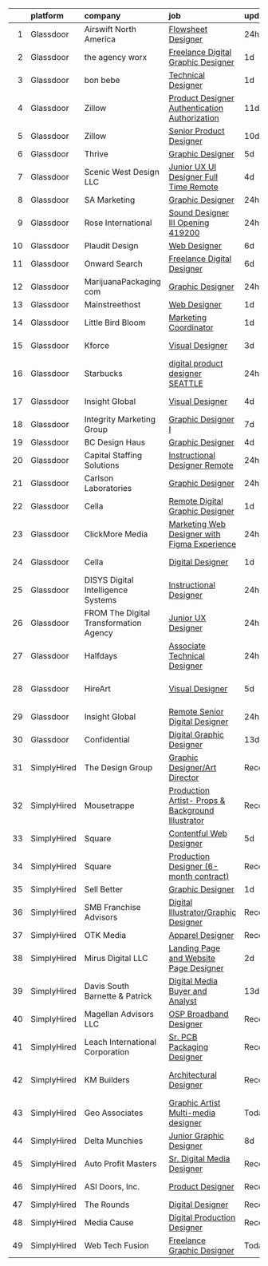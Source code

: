 

|    | platform    | company                                 | job                                                                                                                                                                                                                                                                                                                                                                                                                                                                                                                                                                                                                                                                                                                                                                                                                                                                                                                                                                                                                                                                                                                                                                                                                                                                                                                                                                                            | update_time   | location              |
|---:|:------------|:----------------------------------------|:-----------------------------------------------------------------------------------------------------------------------------------------------------------------------------------------------------------------------------------------------------------------------------------------------------------------------------------------------------------------------------------------------------------------------------------------------------------------------------------------------------------------------------------------------------------------------------------------------------------------------------------------------------------------------------------------------------------------------------------------------------------------------------------------------------------------------------------------------------------------------------------------------------------------------------------------------------------------------------------------------------------------------------------------------------------------------------------------------------------------------------------------------------------------------------------------------------------------------------------------------------------------------------------------------------------------------------------------------------------------------------------------------|:--------------|:----------------------|
|  1 | Glassdoor   | Airswift North America                  | [Flowsheet Designer](https://www.glassdoor.com/partner/jobListing.htm?pos=127&ao=1110586&s=58&guid=0000018262786736b1bbfda008648033&src=GD_JOB_AD&t=SR&vt=w&ea=1&cs=1_0b7ddcf1&cb=1659509434551&jobListingId=1008048109317&cpc=654405A9B1E0A9F5&jrtk=3-0-1g9h7gpqn284t001-1g9h7gpr4h4ej800-7602d429f691b39b--6NYlbfkN0BxeoPP31zYY_GK72otIeOb5Qv0eBBmFOxzKFptG6u8EsVTQXS32Zv-z0ZTP9sOAKfRrc0oSwxF3VBmYwvk41dcW3O9SbfACvdTreZZkU2Wqd30lUkI2E7DEmqSvDI_PhewvDlrH9MEPfvR6Naa_vxFoRSLPvB66GD7TKBVaUhiwjW3YUAX7l4DDOK_Vas49bhh-TPFuDDq38n-wmLFw_NDmSNqubuld07oIq7Ddna19SLrsT5uRa-biTpf5EJWL1ASmkcVGNTUP1f0khJHeJ6lWoFug29cS2jHUlUG3yoPNj9XclJL8ti_e0loqYNumWUmVbUp0RLVTwrLGM3BwGUSP8yZ4pC8ImoU_e9lH5Doybnolsznj-8UolsiEWySYptVrDKOWPUWdfuXfTa25VIBhIrBlDzb4d8M-vxu_VxvY7p2m0HUP-xeZwfofotqTjmGGarn-JUDQUeMDQwkcg3ekVre1fzVLgHZXHJePNdz8kjTrEI3lgC2zYbKD12o-V5eIa4Jlx55WJjbC73Aoddk)                                                                                                                                                                                                                                                                                                                                                                                                                                                                                                                  | 24h           | Claremont, CA         |
|  2 | Glassdoor   | the agency worx                         | [Freelance Digital Graphic Designer](https://www.glassdoor.com/partner/jobListing.htm?pos=125&ao=1110586&s=58&guid=0000018262786736b1bbfda008648033&src=GD_JOB_AD&t=SR&vt=w&ea=1&cs=1_17c4aa33&cb=1659509434551&jobListingId=1008046213113&cpc=B076152010A3B66C&jrtk=3-0-1g9h7gpqn284t001-1g9h7gpr4h4ej800-3c9ab50585fb5dc1--6NYlbfkN0CNOKpjDIEH11s39GTuUki_mvxNbnX5BtDlH5CMrheAnKze_5JrwQ4joDkGUDohP_Q235ft1fXz7m5n8hM8Z88RGFWFZ2bSv5-W-C3PF1itDGa_AJtS6aL8WwB1DvZCP6HQHA3N2L6aZ5NuIG3HZVEokH9WV-E8dOovIar1WFKc5KCXoZAAyCayH3olufHoxpCrJnS8Ke95I3jD7sVyuXsMjd5yg3LqUvzzhWLaWGXV6R386UbWpbe_0FwlSGMoZRNSmyOI15L0jqHlto29PjGbJZiAeQmZ7LgLfTN_2Rpn1DdxZ_43DzYNctvIrRd_OtMpEiqMTpEVXDJHnc-GaVY_n9izHub5AqkWRudBoC_llzm4L66xOZB_c5YBKT5KHlZD6opKW0aDztTrQIUFLWI6BqicpanGrGaDP-m0-F7BZ4QIk1RgQkUCAyBR2ePcEgudIZrl6mdjSESggigRbWrudzO14tf8H0uAqCKh8_AFlLzDjbEJ6ik_hN6mJqBhp5vYyY0su2TyEcudyJxQVpss)                                                                                                                                                                                                                                                                                                                                                                                                                                                                                                  | 1d            | New York, NY          |
|  3 | Glassdoor   | bon bebe                                | [Technical Designer](https://www.glassdoor.com/partner/jobListing.htm?pos=106&ao=1110586&s=58&guid=0000018262786736b1bbfda008648033&src=GD_JOB_AD&t=SR&vt=w&ea=1&cs=1_600cca66&cb=1659509434548&jobListingId=1008044355119&cpc=281FE6ECBEE2538F&jrtk=3-0-1g9h7gpqn284t001-1g9h7gpr4h4ej800-bb8b627c610a5192--6NYlbfkN0CdcVd3SDA1nO7RkKTAACmPV4xEt72Vls8LI2dqcgyOeHqKNWGV1fQwN-kDLF71AJmGSeeb17OikEixtkc2P3McXT4CG8VEzRC0_pamL24SJra3Cg7OeGfzj_H6nVPL8nQZ5iNrPI9OodW8ZHMkrPoKBvMFwyt0Cpxug9_ls2xighjEOusQJODETYMAGgsUhK2VPl2szz3KkHD15KrjI0HpwrOnfrLbXHimVo07PdffHWyDqB7zNSvQFmvptodRDoB6jo23pJDHeT5VGtJpMYztu0mVnD8kUEP1VMNpd1wwVgxpcKVzdmCMeYgB-2Zju_PNXO6i1BVz0WBNXJHs7Zw0cWj22zDBX55eCVpApBSu0jFB59Vmp3EISSJRFF26ZbjLkbVNNDmOq4JXT2lV8_scZJQ9GwsQOpARE8trQSLh673NF4Hr8zS1sxbAK7O50-o-yhPSgGHTMQJLn0YcecqzG7zQ6BBB9FlR6kcG74btr_NZYHZug1Ur08bWRmYEsQhUvF4ZW8BnEA%3D%3D)                                                                                                                                                                                                                                                                                                                                                                                                                                                                                                                      | 1d            | New York, NY          |
|  4 | Glassdoor   | Zillow                                  | [Product Designer  Authentication   Authorization](https://www.glassdoor.com/partner/jobListing.htm?pos=112&ao=1110586&s=58&guid=0000018262786736b1bbfda008648033&src=GD_JOB_AD&t=SR&vt=w&cs=1_421463e1&cb=1659509434549&jobListingId=1008023664624&cpc=8795CF9063CD573D&jrtk=3-0-1g9h7gpqn284t001-1g9h7gpr4h4ej800-33c1d3af201724f3--6NYlbfkN0ANMurRYyPEXg08u6OamUd1Mvhk-zhFSGYIZgoJR86UvYL2v6MoUqae-sD5DnU21vodKaM9KoTV1c8LPLLOSfkmXA25b2gwpB9Bb0DAT1JGVhjGTQhdIkWIgwcDQdSB_w8VdaFvzjUqzuqErSoV0_Es1jqDKvJEbUkHjNwgtPI1Mho2JCWyf5E3hCBB40eFMT6EDhO_2PiVEv9yPNnwuBXcEOHScoysPG_fwCRvCDvjU_JsPQ6JHP--MTQ9d0fbuxD8nkBmZragFFISyJQQqhLXw3odHHCcAmHbM5W7WrgloUQNKznOw-ME4wnBhAULZATbYm_CvNczNH-r3jhq5NT86ov0XRM3BHH4mXysaFp8L__vqir0Rsj6ZnP73u8nrIAXt3zFRF3xUqisw-aNI0xgz3B2vdNUpAIWdY2-pNPWiaLDDW4UZJ1PIsNN5OK_wiSY4e-5xx5WTtD4BshdkhqDgiF4vOUdJZJOdiNlRDYPMWiS8lo_ol9BOSmn_H0STMhMHHTxR-Mr9mWoDfj7qHpFTAlSUXK0AVGBxZU_v_ynEppH7VP4tysNdMdgtFA1Vn3ycZbX3dwy7DcrzX4QY5OuxGOTMYRUGFxcNXhjAPfi-8Hpn5FVuklmrS0ugdaea04HOVSzdPPyCe2_jNm3HIfV8MOZ48OUPuNsisMeS7R1kNjuAAQNTKtx54LP9GYHWjDDXmt1sXTdMZnIa39RTzPRrmLSfTzTjKEWfgSAT_IwzVlEklgAckdnFygMDVXgiqMPLv2YmBEC-DQ67snPlUk9_XsNa0iA4-sNBXp_j2bCQBdW6rM8BXlFKu9flPQW3FrUHGXGHXmwgUmvZB6NMJJx_ec02ZJukrIih_LKj6UQ0J6EXDfU957ap7UkExvWBOw%3D)                                                                                                           | 11d           | Remote                |
|  5 | Glassdoor   | Zillow                                  | [Senior Product Designer](https://www.glassdoor.com/partner/jobListing.htm?pos=120&ao=1110586&s=58&guid=0000018262786736b1bbfda008648033&src=GD_JOB_AD&t=SR&vt=w&cs=1_43b5ab48&cb=1659509434550&jobListingId=1008024796720&cpc=8795CF9063CD573D&jrtk=3-0-1g9h7gpqn284t001-1g9h7gpr4h4ej800-5e6f7dd9937510c6--6NYlbfkN0ANMurRYyPEXg08u6OamUd1Mvhk-zhFSGYIZgoJR86UvYL2v6MoUqae-sD5DnU21vpxJYcR6wc9hbrIIBYAaQ9evH4EppjVYFOP2-_gkqFVxqTvyiElhsPFLwSTDABzQunXxr3e0o9jnw4APyUkYnXPc15tUs56kqpQPe8BIII78fq3iLXx9y2DBdDhwlhAlsLkNHPB8p5TQPRx7v3-1G6N_0hZ4sZFKpni0VzDvm-IbPI8laKQBgexRYR1l0D_3GR4tHzhsSE7qpO27VcWl9X3_FEHfc78dMFSjY3IoIcwZrw41NY6-7fiD34Su9jz8D_w4nn6hK8iltTZS9wE9qg4CBkitPOCxdZDb-K3sG9H4vTPxNeNmXLD4GDKy1vKbYtteePK7UZ2IcFUTeex2MIRhcDj5HzxnanYUBHQGegHlj7U1BmMqlM_EYWGdOENbb35Cz_c5I4Cy_FOdsVqVcBuzx99tx5LS5V_22oX69bii4nnUIWhTON_oB7Y6mqRgZE2U9SMNgCF194n_NTYO9kqaq92VjA1Wh5DAlLhCst2-zwP07mjz1-uO4925oSDrbB7FZ4KdLVmW1DvN9Be8kz_XxJPoeUzb6AnJzZB9xKCMyQqjFIf42JPUbYqNVOujNELcWZePgc-7oRIZwGbnEa8Vb-12jIdfcICemdPXPtt6TWGvErCB6CAaXaN6l_NhDuSiUqw8wAdJtT5IqY1EkmJbmhOeQKZLVgcZ-u0jrMukne561FoyGfrImkS5z_wggOIQlrqdnjRvO0ekEm1GkV2Bf9-DFhnDSmasK0o_uQNCu6zDb3HOD4mieS0iYN5QiVz--DviGipKyUCi28eCVpNEZV89_JxPhrWhD126CJhAiao9iukd6AMEmVk_Wc9OCQ%3D)                                                                                                                                    | 10d           | Remote                |
|  6 | Glassdoor   | Thrive                                  | [Graphic Designer](https://www.glassdoor.com/partner/jobListing.htm?pos=115&ao=1110586&s=58&guid=0000018262786736b1bbfda008648033&src=GD_JOB_AD&t=SR&vt=w&ea=1&cs=1_8c190792&cb=1659509434550&jobListingId=1008035466939&cpc=E773D000C9BC26FA&jrtk=3-0-1g9h7gpqn284t001-1g9h7gpr4h4ej800-9cab29ba34743680--6NYlbfkN0AYRhk3SNz_jDngUjYl3hk3qBCZ5g7cXemH5c8hp1qu5tttFD13BN7fOWiRydCvnVxxfPfuwkarW26YecTj_MRwPausoW-zaCq7XszQxZwF87LzcpW_gR3uj6rPV2otP5zTkZzv01lFfMW2UI1tL9EuaUQY9cogRmMxn1amlI70szzzumxtqaARKVlZO0bm5iOeDcjS9ToOxdfwSpvm4Bp7QQjnqkx4Qnp_iN6JXYYQ3nsjl38dtt9bQNWfXgfi-WwhU_ZAFDIw5tr9scMCz4IJU2ZpUB8ff_RTrNEFwvFVPQaF8NgR69udi54M-FwrgtHmyxpdtkcIX6GHnT1ctRi06-dKmqRu_rhku0rHzH6HsnrdIEKz_GVrssOBxvck2QXkteqibJmHwp3qlW2-wyX1pt_hH_uCr3K3DzzuG5N_GBVUj8PsTRJuUjPjuwvRAQb5wMDN83byAyWGbeBPg4Okzk9gLO8pq4I-A-vnlHXGe6YrKcUyxB_zK4ZLyw0pwCo%3D)                                                                                                                                                                                                                                                                                                                                                                                                                                                                                                                                      | 5d            | Remote                |
|  7 | Glassdoor   | Scenic West Design  LLC                 | [Junior UX UI Designer  Full Time  Remote ](https://www.glassdoor.com/partner/jobListing.htm?pos=105&ao=1110586&s=58&guid=0000018262786736b1bbfda008648033&src=GD_JOB_AD&t=SR&vt=w&ea=1&cs=1_9c8b8b0e&cb=1659509434548&jobListingId=1008038829494&cpc=9908D8D4413DBB8A&jrtk=3-0-1g9h7gpqn284t001-1g9h7gpr4h4ej800-dc813bf411e91ac1--6NYlbfkN0Di20U8kyODQb6-AO2Vji-gz3AZLHnbpBo966FLagvruq3rFILu0QvDCpK9UhdhY_d3JowbU6n4M11Js_LYbmnqLHRnBQlkIY0B_Cmuwl9MtxMY5L1RwWegY5XzXch3d-pZliW03Y6g450BCFkjxvpcFSRt0cU3pNoMNOeHGzZK_laZvnMCqk-rDD-w6puXKxFCrlx64ONHvJ_07tqTo1L0y3KB5CJQSUtoF-cwKLyrLU-VbNxQI2DjrQlLSBwLBz2bqQagmXyyXkPDOtnIKXKmAYohlBAVQ3WDfwol229MzUfWZ75dxxkB0AtMKX9bb5ldD4fESIHU3hJqfJ9L3UZ4QV9uDADBEU9E4DS7J3LAgomYLyQYF-XVZmDunn7x7JlnIvK1Or4fOcRHt7DxT9hLPksFpXdwwZdb2VLKDuNFj3Xmjlv5Epd3Xu6aiRFHvLNVfywKCKAL5fmr6mvpMD75)                                                                                                                                                                                                                                                                                                                                                                                                                                                                                                                                                           | 4d            | Remote                |
|  8 | Glassdoor   | SA Marketing                            | [Graphic Designer](https://www.glassdoor.com/partner/jobListing.htm?pos=108&ao=1110586&s=58&guid=0000018262786736b1bbfda008648033&src=GD_JOB_AD&t=SR&vt=w&ea=1&cs=1_d0a35f87&cb=1659509434548&jobListingId=1008047458655&cpc=C19BE7EA145E205E&jrtk=3-0-1g9h7gpqn284t001-1g9h7gpr4h4ej800-04a9542b6f266bc8--6NYlbfkN0DFByzmFyTtz4fAlZKMxjLpfPjYW2X-DSojcRVcp4QsrK8zreWzT-Bqxaq7x54GXqa1mrWpelqZ_lwHk4wq4UJqbOBRHcYL3okHZndhsY_t_-ef4Kj_J0ssoC25OQYjUo5SwZmcbAmzlNThZynfMcA5s9Mypn4mVYgVNIbzguQ-s6F4sbox0j0ddVOumda5rZML2FNhM3I4vv-ekIC5H_1oOAoBfCqWpC7-uHkAh7xbJek91WrUBli7KAzWgGIRTuDlkfVI3M1qesCVkp_zBNKqM9n4Ust4RKF3d-ODDhb-tbgoChqyKl9EBSEXCPNG0QaYWdg8KWmqYhh-45Ht5_7OFowdhaxJjQZBqD1iyqO7OkEk8MM895-Hpl0TNE2zs3ISOq4p6FaOChvoHgXIAMYL5t6KSyNy8K3mRN-tqtOqf_L8tuavr0isN-rsb74-aUNw_0eht_UGH5L9ijLGbdUYkcGdyI7UvNcRKVc0NhcP-x3Yxv_xDJhL9AQR-DDK-oSnYxUPE9tYOQ%3D%3D)                                                                                                                                                                                                                                                                                                                                                                                                                                                                                                                        | 24h           | Remote                |
|  9 | Glassdoor   | Rose International                      | [Sound Designer III Opening  419200](https://www.glassdoor.com/partner/jobListing.htm?pos=122&ao=1110586&s=58&guid=0000018262786736b1bbfda008648033&src=GD_JOB_AD&t=SR&vt=w&ea=1&cs=1_260c494f&cb=1659509434551&jobListingId=1008047230560&cpc=BCC169F53084E245&jrtk=3-0-1g9h7gpqn284t001-1g9h7gpr4h4ej800-65549d5659fc3088--6NYlbfkN0B6gYLiPzX3Klpbl49OuxoIZqVtnvEet7IZUhlrZDSG3sY-I6CIGHSMA_bS7ldJ8pOvqksM0pujFnKveR_rOrChWqAw-ntSaja5oeNTs_FUge_IhUsZyy8UOd0XA34n79obZT3Cnez9KWKkicSGrilSwj9OdnZLWgM-tDMoTrgicrIcTjPgrzzQNdHT9S9N3yUkI4bwYuvB-O_K7k7Jd0MRjNgrhO5EwL_iR07YvSNiG0F6Xx472c8O6WC895wy2Eah4YYi17st1vEHyUd2bYdFUlLuKOmH-67FP56G1DR1ZtaCKlUBsfTvyC-gl87WS7M1YpnmTScuaIwvgkzfJh4UhVfpVRLmixOpLIngV8rUN8dZOTvP_mK4wiFJLPz5gaArYbjU3JCqq7wq3iW6VpI_gE0XcXzD3LssOZsXMrVUlJVGWZr6_GZKoUGNHx4AnOIthNCWUcYNpK9jJItsIue8fMSXagj94L4ZDGZ9Fw05XYF_-v2pD6wZ34WEBa7Lthg5AN3c-AalL_wHyzPkl9kW)                                                                                                                                                                                                                                                                                                                                                                                                                                                                                                  | 24h           | Menlo Park, CA        |
| 10 | Glassdoor   | Plaudit Design                          | [Web Designer](https://www.glassdoor.com/partner/jobListing.htm?pos=111&ao=1110586&s=58&guid=0000018262786736b1bbfda008648033&src=GD_JOB_AD&t=SR&vt=w&cs=1_2323f977&cb=1659509434548&jobListingId=1008032873821&cpc=149B3D5996025BBA&jrtk=3-0-1g9h7gpqn284t001-1g9h7gpr4h4ej800-5871377d24d39ea6--6NYlbfkN0DasB-ASNeVQ_iEwNP9rV5EI6pLftxH9pEZ4CjHQEN35WyjKVocdnsF0AM_unW6f2hcdVO9tDMNBt17DFPXqdsX-cAQNXq-Q1CjZSm6n9zCHGCysDYHxbZf9nnZyIVU2VqspOhr86-x9Cchk_tY0OGy3O-9_eLnrvd0ACAH_j0WLyeXOE20sqYgwIEkBxekbKm_3143Suy0TPlFFUyNtgI5RZqAH4k_WPlDEXmPd9S_eOjXCd8iJpUAgq0ymS5x2SvyyuzJaeTPBr32LqHsaBV02qYLY-VBVi3dJCYntXuhL6ll4l90KnPN5wP566b2KO4s7fFxRQ74afW8QJo6KxML47-BIvBA5aTXaER-_n02CnBtkP7jhYgY5DHDyQnVJ2LR5FMtc96-57rbHqsCp9eGlfmYWxvzn7vhSRLhDhT_c9bw2ZPRv0qv0QeHI-0-WeWiDSa4VZQUVA%3D%3D)                                                                                                                                                                                                                                                                                                                                                                                                                                                                                                                                                                                                 | 6d            | Remote                |
| 11 | Glassdoor   | Onward Search                           | [Freelance Digital Designer](https://www.glassdoor.com/partner/jobListing.htm?pos=126&ao=1110586&s=58&guid=0000018262786736b1bbfda008648033&src=GD_JOB_AD&t=SR&vt=w&cs=1_f44145e2&cb=1659509434551&jobListingId=1008034371515&cpc=451933188B21919D&jrtk=3-0-1g9h7gpqn284t001-1g9h7gpr4h4ej800-ccafa68a303abc90--6NYlbfkN0B7YoEZZ2QAGDyEGGmBPAUWSHc1Mt3sMCn9FehKcWA3w0R0aH9tn_iPRcrT6N-MqNQhiTBDPQhgrXeBGkX1gF_vKvCVJM-tVbXAEqJJCqE9s6A_3G20W6YwWLZiXQzLnNURuftNIXbw7Pit5tMHRouRsmL_uM_HnlEix2HgdD9kLM7CCYQQauaRQeYksr3DdHXm1RAgZU-33f6n3TIGxJQyZiQUAkwMNorReV_SxbhqahOr3H_QsRB0Sz7s7tgHCYplAn3SwSf2VgMFOsdLnN1VXf5WatPyI2HjMTQLu4omFT-8_9tZBOnUmX_iun0PCbWlqfn6C8AcU_mW528npltwyOWU5MoRO5yXQdWmELm1QuvopdG2DDIdyP0bZ1mbnot2noy1AiEpf4t7NqxEcgoZkKgYB80fm3x7T5LCdgFOgasigmQGWqX6EnhAOb5oI3vmQjCfxIZ-a6pUdXJdHpAxMJsRn6MAYemt37gzlhQcEQbc5Yv6H9-uRpB09_He6SAigZtBuI9mMRw0yGK-qtcjVqbEhfHsFo5YAx9cBAZ3Yi0LO_ux6WkDL-g0lZyeKLAV7hE9H8S0ZP6gNQxwYVlga5IuCWED3f_8c_o2HJIif0QWKqDSzF4psqrP8jWr6ZA_6IXglH1nRuRxl-j_1LUfVvoPAS8Q_oMtfjnftNEU16z243E-UwpEofOvAf5aWmXVy7ZgP4IS9UgWSO6IFafWp_-ubGe9wtueryEigwCyISWEETFKOHSJUllp5KFj_xVcGONUWMtdYnk5fgk2JfM8KJGacgxhv8yhQ6psm8JY8xDVzOCZwgYfR7tQV4A1sm3kPcrKUSG_8mjoXV96lLc22Ql08jRaa-thmBjGqsyKar0qUVv_Vkp4P-FQwQaLaNBQ4VQY7oQ9EKa6bzXzbKY2iyVxUb8jPd0k2IjBfP1TWYUyZGG0wM2ZM0bIeUBtPgt8tUz9PA__m4zvN5ITXxi-P_dMplBKNI9_dZpOFRKCREDZI1e85FgSSDyjO8pKU6A%3D) | 6d            | New York, NY          |
| 12 | Glassdoor   | MarijuanaPackaging com                  | [Graphic Designer](https://www.glassdoor.com/partner/jobListing.htm?pos=101&ao=1110586&s=58&guid=0000018262786736b1bbfda008648033&src=GD_JOB_AD&t=SR&vt=w&ea=1&cs=1_7481ccb5&cb=1659509434547&jobListingId=1008047384325&cpc=4050D81B60456B41&jrtk=3-0-1g9h7gpqn284t001-1g9h7gpr4h4ej800-0280c69022ebe41c--6NYlbfkN0AXPYWW1gPJdEV2EGABDV---1AWAyBwotTIDBZ2PTRF3kxTiMr3ggTKfAIths4jb95JWMmKvgrbNIDo5oIOXww1RJzuQpcTKkD_HDqIptaBzuuF0CINn3Qqu-UgS_S9PrPTYNSeaWihV1422Do71ni9qHzbjt1oFr3yIeu01o9bCIeL5FZV-mIZGIUJg2kjI6Nciz2NhkDRswTvvz5vZ2IhgWn-RkD8jxU42oqk40pFO1zNFvPxtRXvFKDaLKYlr8uRX73UgeAcxtA3CQWfTaLIDEMusI0xnnrnlL1_c58mq6PcgS4niD09C0uVoUU5sYXTccSq9JFgiwCoiapjOSaqu8mkFGuvgrIU94by3EvknrAKmoH3yWgJ2NFWa6QPUM6ORb9kXSFs-RbzltcVWvRHiAJ3EnQEX8EHSlT8pGI7MSkV0ZH2r2qFT4yuessQSk6l-ekpfBCA0RXZ-H5mE_lk6PvDJXfskXIDlU_DcA2Y0FQ51u4e8vEVynY9KwDtgnhoaprM6un6BA%3D%3D)                                                                                                                                                                                                                                                                                                                                                                                                                                                                                                                        | 24h           | Vernon, CA            |
| 13 | Glassdoor   | Mainstreethost                          | [Web Designer](https://www.glassdoor.com/partner/jobListing.htm?pos=110&ao=1110586&s=58&guid=0000018262786736b1bbfda008648033&src=GD_JOB_AD&t=SR&vt=w&ea=1&cs=1_516b805b&cb=1659509434549&jobListingId=1008044529906&cpc=4050D81B60456B41&jrtk=3-0-1g9h7gpqn284t001-1g9h7gpr4h4ej800-5f3a59d755345dd7--6NYlbfkN0A915FHL8wJcSKjgOe0Fz1xj1NyBZBZ7imUagr8X40PfwuogHcc3igNdnGdPBYlDYtwjDurW8A_SLzhBleMT1SrZWwYe0aLqgo5J-kHo6ayeQohw5JCkp03_7yjTzJkQXId36T3lOupB_Z35YanW8pjVs-h0l-0vDQ7JUjWpHE1meO0plJM9SoC3WxT_MY4v5vr0QOlMJe3NKiGC_su8JNFPq4e5b0S9UrPf-rJVHAhYowym5s84iJ1KErF50jI2AmM-kY-i26ToIT1SjfWp9a8Qxp0WLifQL_3HWAXUwG9vhLchxETA2_ciTusxwZpi01DIttfXfQpcdsnrMU3CKv5MkhMVC_qHagsCZcaFYyCVhQbz6N_uA1zY9bM75mrWBUt6DCs2FJaRpOhMxcMU6XdO4l3uwKwwmtrnCReyK5IOCcXdWFc4dI580yNrWqxO-QLlHNh5ZjNPjZDSe-o1lmkknRhw0p4_kBPP5V1psR5UH9MllS7zo-6hRKIxnGaP1rgqydKBiYo1Q%3D%3D)                                                                                                                                                                                                                                                                                                                                                                                                                                                                                                                            | 1d            | Buffalo, NY           |
| 14 | Glassdoor   | Little Bird Bloom                       | [Marketing Coordinator](https://www.glassdoor.com/partner/jobListing.htm?pos=117&ao=1110586&s=58&guid=0000018262786736b1bbfda008648033&src=GD_JOB_AD&t=SR&vt=w&cs=1_8dc9419d&cb=1659509434550&jobListingId=1008045714426&cpc=9DC6E4D8324653EE&jrtk=3-0-1g9h7gpqn284t001-1g9h7gpr4h4ej800-f3566fcb32409e67--6NYlbfkN0DAIe5QNSLFGa0_VC0eXzdOuuEqzQA_iTX-kzlWqj7tTFusxOctVH548IIqtbGko3oTqylMRYjrDRvr0PrLV2gG3GHEptDJ7USXOxMCkle1V_bRltWk7ptn3H6jwz5E55wqnNc23MGi7YCfHlpIjnRZwBpUDVf_8Am1mY8qRagDZjxDm_OmjU9-5TjNC7Ag_TyAPR_1_iQNygOblqeLWoJ8-Ra0kQ-JziGGuGW820qTKEevIkWjYQhqyMv-x2NBKOdQTJJePhVdeDKfxX5dG0lWNThnGwwGMaW4uHVn3Nrlj56XZLZQa1jRAmDUQ5l3pb1elVxttL48rsZjuoCZ3a1_2ZvReRtj6OU2CFvk-k4u2gh0txMZbQC-WEoW5d5wav3qW72Klg0CmDacdm86b_Kbu9UZ7lrs-zoLREN2hexNZBpXEqOw3ZeXdJr_tJ1Jp3_4Y1h4bNpn5CsWMQN6UIsB)                                                                                                                                                                                                                                                                                                                                                                                                                                                                                                                                                                                    | 1d            | Remote                |
| 15 | Glassdoor   | Kforce                                  | [Visual Designer](https://www.glassdoor.com/partner/jobListing.htm?pos=130&ao=1110586&s=58&guid=0000018262786736b1bbfda008648033&src=GD_JOB_AD&t=SR&vt=w&cs=1_8067b78d&cb=1659509434551&jobListingId=1008039485359&cpc=9908D8D4413DBB8A&jrtk=3-0-1g9h7gpqn284t001-1g9h7gpr4h4ej800-38d7cd934ba26d2c--6NYlbfkN0C5IatSLh_Ak1q39eQQoPIxD737RW9NeiYGvIRXkrLjEBkC4LI6KweFWWPiS1PvvlzJWla5cx_TCc-5_FFk_FMs2auIfW76raTItOLD2CLMsY1Hbsf5wKQjAhYrMmyX0M-BQ85MuW8KolIb1F10wBTgGC86oq2GPXCHBmia74g1TTcNn0GpONS21zfUry9CD1WP6jDQPuCIgYytt2qjpZAIj-83phKr30FBtKD6zlfyhFztyJqa6EFjTZnHB_h_V6UCU4VWWP8tsT8sPCqDOVDdz991118RaSEodd96Mr13kiNM35nUbsBWIpN99rBLC2O9Q7iYqZgrwGPz3UtK3bytFx7Q4ZHkQzdxyy57cH9mJ4kSQ-ZWALWR-zC9allwZfsmOTOoZ3TZUDCQovaeG-qWNg4PyFk0cEYkeUBo982ff4NR0f0kprgLTvrnGYWl-B8Fhyad3ss_AKI0YnbsCh7LEMaDRiL8xO3664w87oLupPL2yvWZlS3VimQdTpygLVB6aBA9Oo_7loAouX60T4WWyg3x505k_kVvWs42XzR3X4rWyLdpinjJnefeBRfG9mJMi0cJbPLyZvS_HGfqXDmqy1OhKvsuhHg%3D)                                                                                                                                                                                                                                                                                                                                                                                                                                            | 3d            | Redmond, WA           |
| 16 | Glassdoor   | Starbucks                               | [digital product designer  SEATTLE](https://www.glassdoor.com/partner/jobListing.htm?pos=116&ao=1110586&s=58&guid=0000018262786736b1bbfda008648033&src=GD_JOB_AD&t=SR&vt=w&cs=1_8f404363&cb=1659509434550&jobListingId=1008047513208&cpc=444700D72F2ECBCE&jrtk=3-0-1g9h7gpqn284t001-1g9h7gpr4h4ej800-d925a58d4e4f580e--6NYlbfkN0BQv0ThAOWzDEa3X6WxQZUkcBaVfT8VfFvujX7cb-j-3qLR9ZkSc2bDkJaSbIJVAOkNroXgqFeKeSE9iWQiP-3A0nXPDGu4ny2Jp7cIIAABp11wLSu9Eu5pfeANz2mggx1DYunhu5U_eBl0Je0Sn9_SQs0_KmWPynefwJ4oCds6maHS8VHo0-rM0YBSCOKPj1e06cZhR5aKeDLC0qzpH_Lbuj-rH8aOEGPVUtOWc5ygbGEXEecK4qVtbN4gTgKPDhaTr-ml25Y1H-kBQHtt6g8cH-L9LcpUGGkfedFmd5c3YtjvTg6VAW2bk17TfbGjaMDsa7xxd_VnIhIWo8C_JrWPzkEPI3fUWQccg4ROft_QaVbj1sPH_wMPgGs2-RdSqO7GIRsF2a2OzYKuIqV6rZjoCqD3Q_Val0836J29NL7OMjve7N907L6-pjs7JA0-9dGCgV_eU2OwCGZXbQXY4__OKrin941wRyElSJPUaJUixofXJOY1uq1s)                                                                                                                                                                                                                                                                                                                                                                                                                                                                                                                                        | 24h           | Seattle, WA           |
| 17 | Glassdoor   | Insight Global                          | [Visual Designer](https://www.glassdoor.com/partner/jobListing.htm?pos=128&ao=1110586&s=58&guid=0000018262786736b1bbfda008648033&src=GD_JOB_AD&t=SR&vt=w&cs=1_31202402&cb=1659509434551&jobListingId=1008038364229&cpc=C4A69CCDBB3B9599&jrtk=3-0-1g9h7gpqn284t001-1g9h7gpr4h4ej800-3e83992f69ad44f8--6NYlbfkN0BKkHZu3wF05EeDimN_p6sYpKCMArvwa95YdH7UpkaBCqc7l59Erwqcl-ZxWPl_M-kb_96pxiEOJ-lSPbPyqjUwINjh6N7Tka-wGzwtnaH4J0ai_8DeT_VNDRcsPaN53IoEzvZifheW3BjBrpEJgBRbyZyLHLRuSiiqsMj9Iw4y6vcHcCj5YgD9FSDZs0ji8D5_1VGzH8Jz5n_eeevUZYrSbsFOzOk5hWiqXZ49iqFiLqLFqznmA56pYZoSapXXrPMqKC0pVhN3tMOmm3lC2fYG5SMw9r7Brl7dEqy1NOIMy-mg2jROmRvU98LUaDC3gBluGWmY669P8kbR5iTjjAsUiCyRskyPZiighP7INRAK5CeLJM9FmYaz4rBVbibERMGxCWsYbShhvoZBujBHBrWGAi6LuAUqEbOEk8CqCcMtxzu8jl17oZcRoPlZ3COvjiMMqe3XtFipWnJSmNp39hkYxKlW4gHoSdG4aJclNC4kjg%3D%3D)                                                                                                                                                                                                                                                                                                                                                                                                                                                                                                                                                              | 4d            | Redmond, WA           |
| 18 | Glassdoor   | Integrity Marketing Group               | [Graphic Designer I](https://www.glassdoor.com/partner/jobListing.htm?pos=119&ao=1110586&s=58&guid=0000018262786736b1bbfda008648033&src=GD_JOB_AD&t=SR&vt=w&ea=1&cs=1_2f5babd2&cb=1659509434551&jobListingId=1008029746141&cpc=48B9F4758953335C&jrtk=3-0-1g9h7gpqn284t001-1g9h7gpr4h4ej800-a3c13653b741a412--6NYlbfkN0AE4gbs21kxgFQhdrCiejPYbOT0pMJ9bQcPy_VnXi7Xc2J8SbNzzOCAGeUeZCTzfPGYAnQ1juYTVpu-HSGPMP-DgQvv21M7P71i4iqd7FucWV8ydeZ5YELb92op3VeF28TsIvB4KvuZycbFIb68NxPH5H0m9FHkv4ZEPthLxHxsxf3e75YMr4SGAWU9Lsuw6fc2E6rE-LTopCMnjQD1AJytiVyvAgYlv4eI6GtTmC-9N7xS0SMeHbcb2SMq-5bONAq2If4az5elrx8Ndj7AMvr6zXAYrT-OW5sIrM9g2c3jYiOj5mhz6QEAu1QMHCd5chRAh4JPhPyvpzQCPr1Jo2nrREWN1sR_U8pelPWoQpU_DalvchzdVfgz2yj70-LGV9EMCiDTDGwvz0j8RinrAgf3eXYo5WVUcxL4WFz73hetsNGKo9HvLLttPUFHinj5_ZNs9tKnErCDkaXFFmX0Q2OyQi9hyH26CCXbH0FyQbMoLw%3D%3D)                                                                                                                                                                                                                                                                                                                                                                                                                                                                                                                                                      | 7d            | Burlington, NC        |
| 19 | Glassdoor   | BC Design Haus                          | [Graphic Designer](https://www.glassdoor.com/partner/jobListing.htm?pos=109&ao=1110586&s=58&guid=0000018262786736b1bbfda008648033&src=GD_JOB_AD&t=SR&vt=w&ea=1&cs=1_d9e882c9&cb=1659509434549&jobListingId=1008038061302&cpc=1D891ED3EFC3904E&jrtk=3-0-1g9h7gpqn284t001-1g9h7gpr4h4ej800-d21a45d17121feb2--6NYlbfkN0CZLRy9RSQQl7XyOs6VBwKGPzMzC8mAWnzzCgLN4sBIgGwCfAfkUK44klGBNfu4s_kPuQEfu6jHQ_X3H-mdQ6h7ky4ez6l0xOz8rfCYyVw9wgmWDfaWZ7AFDAvh185VllZB3jTm5PQLEWzrvWBhPiOTYnMP7U8xU1AII9bFRBssk8r4JW9ZfjFvp4tAon57uqpKReMxjUJguV1Qqp-kGztyJ2ed-TtQzXbXBfLwr-p5CPCocgKPB7fVhGwIKcxMuPGobc8_bgLR1pfDjaeBtzKToBAUhRQK1jMjjT8rP06TLeJZAckdqjTPWoJsYJXVyugyl8ERhElD6zqrQvS0E080q2V2-XgD1C69qQM73lsMMpLJwNTCyz4UuaN0Da-U4EUViEuSfanOFAXuJQhf5x1YglpuK5xN3sVCDlhzotAz_gEw3I7bw5aAH2tdAjKILC7zTeZo5SceXu7adnYMEhxkJa1nlMvYaCpeYsvi_lH1sszpG9uuaCdC)                                                                                                                                                                                                                                                                                                                                                                                                                                                                                                                                                    | 4d            | Remote                |
| 20 | Glassdoor   | Capital Staffing Solutions              | [Instructional Designer   Remote](https://www.glassdoor.com/partner/jobListing.htm?pos=129&ao=1110586&s=58&guid=0000018262786736b1bbfda008648033&src=GD_JOB_AD&t=SR&vt=w&ea=1&cs=1_40502fef&cb=1659509434552&jobListingId=1008047514657&cpc=9908D8D4413DBB8A&jrtk=3-0-1g9h7gpqn284t001-1g9h7gpr4h4ej800-000c584e793bc13b--6NYlbfkN0AHXq2vAVwR3IH7wgnTMdWCa3HguypIXx0DFudX-u0zu6XSU0N9gDGCMsnO9yvyAfO6hoN366pQmC3zfuD-1atqaRHvRyNSJfp6qzml5Q4vishJFzYQucqqRw_e2_Ij9nyQUumDsuULMhAM-zx9NeW57oIkaWKzFhO4NyAwFmyhnPIJ0PQxm2RNIiYruCoWOLWSagTQSrMq_U7pDuQwi8ezpmmOcxUDK2J3aIKkOtmX0N5VtDUlfw-ucm0CYJ9HBRv74rHgUjtxNPDp7dY04oc75RXsuwS_eHV_cO3bwnWcpgNc6JbBN9G81V16dW5J0Ruz-GVlveqIypRK3H91LQaFSWlF2Q2XQMCfngfpOIvxgsRvtt2AiS0rlncMfGbGr1F5jTYmb6fsuZpjbat5JxJB81fBqzVAK4CBtFevgs5YNRd47PhOI6Px85AkJt3fcoN-76V0YA0E2r3dKabkbGZrMXhIZsIS-sJj1Sj_iSCBeg1zWFir3Q1ROY7AHJxd8J3QsqfdE0Agog%3D%3D)                                                                                                                                                                                                                                                                                                                                                                                                                                                                                                         | 24h           | Remote                |
| 21 | Glassdoor   | Carlson Laboratories                    | [Graphic Designer](https://www.glassdoor.com/partner/jobListing.htm?pos=107&ao=1110586&s=58&guid=0000018262786736b1bbfda008648033&src=GD_JOB_AD&t=SR&vt=w&ea=1&cs=1_c721e16d&cb=1659509434548&jobListingId=1008047245762&cpc=EA19F5B90D514204&jrtk=3-0-1g9h7gpqn284t001-1g9h7gpr4h4ej800-f57c5749722a1b45--6NYlbfkN0BzSJoROr2asIFkNhagupk7REtgwRzAqczRkhPQLnI12ODyuRmJWzfGHMWfzOnI49_OQbgx-717Hb3a0bGA1qVaKCfHAzUbW-E9-DqG1LZbsCUflETJ0XZKrykvnclc1tuB85fL32fig1nT8kDNhfN4k6u3CMz0AAHxrmsZN_jgtUDmCTK30nfOKEr_mRiJvc465nzWDYyYnyDw1L-9ed0beRq6qAsUMxL3xTJ_HxEp0rspIJMjxYBykTq_aBjCEJODGH-85rzPW_5Qt0UglZJEHPhbJ1LpE5NPbj4C7VuMr7cUEgUOGW5PcDO2JXfnN6NNlEU_f6PFrjouLviPqCWdIl65Yycbc-vyC6_9G3XZnaPSykcQtZzXxk1UJkE2kqZlKNmXpJvhW2CLekEw3yzI5vyCeR7PzunZ9s9oKitBzJdS7Tz9SPfyZcsPSHTmbumDSntunHsiReK48_VLTtWftsqy_Usw8oDseLkqLVy1ufU6Sc-pKBSZZLVA0hSxhvB2ru15AANPfA%3D%3D)                                                                                                                                                                                                                                                                                                                                                                                                                                                                                                                        | 24h           | Arlington Heights, IL |
| 22 | Glassdoor   | Cella                                   | [ Remote  Digital Graphic Designer](https://www.glassdoor.com/partner/jobListing.htm?pos=121&ao=1110586&s=58&guid=0000018262786736b1bbfda008648033&src=GD_JOB_AD&t=SR&vt=w&cs=1_ecc3e707&cb=1659509434551&jobListingId=1008045058833&cpc=451933188B21919D&jrtk=3-0-1g9h7gpqn284t001-1g9h7gpr4h4ej800-d0f7165acd2e7893--6NYlbfkN0ABL5jwqrJX8j4-zsE1pdctockIOMh3bUiDojLxDHSgft-IBPHc-ugKxXUaFJpc9ddpyUgFYxnN759EsGpHpxoDbPxSnma8aod37Zx7vmfWrLe9_9fbzeG5JoPBKBC65I_a6ThCxqj9__8hpvY5KSNd9DD5jnDqM9zzt0ndy4DiT1ug4QpTE9DT6suZLzl-qIYiTZJ7JONtJ6tIy1WDLZMBlTDVRfvG8KlVD1Unzzj_UsUUySMon7KAlVIJ8asIlazNBCOZeMOx3IMfPL2lynB8aCIwZNc0cdHLgaGwTxpQMtJxw9b6sO0884eKq2KvrZRUpvWa6TA_IH7oi8IBJLny5N0KQpIahj5jJgbogMny-bdP99EL-abZ9RMUzVp5IEtqei8_PeipyGIObyVojan06B8cJ2Iar8vY1mSScSE-_W28eYlGyn4pjkKHgivInh9Py7dwTB1MuSFtz0ZN7yZsfrvukQJDGhpqFsgnK2QWZ7eOUrfiF4l1g-8GY3nKc80xpRpxoxUVI2R5G5KBLbU4rzLpVuMJx4rTuaH4eId45uUwrzxZwzZn-GXsMJ6Xmvg77bUEKxCc6JQFI9TzTbHKiTL-bR0sH4NeGQG8ib4gk4y4UmJ4wttaRNDNAsUi-HzbecE-VWH2xkq3_HKhskrVSdjxxkdYkgeFytBrknLaVEVss_GZzn60BHQfMN1Rc7_SAAx96clvl0ggLn4ufGvlw3A9EFo-tLTEGe-aHRBjUaQ1Wte-tPwESTV6yJEviLQ%3D)                                                                                                                                                                                                                                                          | 1d            | Mount Laurel, NJ      |
| 23 | Glassdoor   | ClickMore Media                         | [Marketing Web Designer with Figma Experience](https://www.glassdoor.com/partner/jobListing.htm?pos=104&ao=1110586&s=58&guid=0000018262786736b1bbfda008648033&src=GD_JOB_AD&t=SR&vt=w&ea=1&cs=1_354eb240&cb=1659509434548&jobListingId=1008047531096&cpc=59DF70BB7E75A6DF&jrtk=3-0-1g9h7gpqn284t001-1g9h7gpr4h4ej800-4151e1f3ce185097--6NYlbfkN0DAwgduWqBP7ymGN-lTADpinz2i-23XbRAyg5ywqS-MDeAVr-qZ8jm2BHVUMhL4lHgZeVLJ7AvqkKRa7veQF7U76ohNAzBQDZzpDtg2UxTuIyGYKLx6L6j0zxfKvsoHSj3PK9RqFnZ84-Wd-E5JSvZb-DTvXEsfC7wPAnalTmph2swRtzjEn3egLZ6rGEfNizBNxTMbRQ6_cPzAvxqMW3CuwIMnB-esTxXKblU1pTD9Timl1Yzj2kY9UPl-MOhgQOkdsKzoS3CA-OBB-P6-bMpFepB0pvItEcNfZnBIonlSOqTU0_e-7b29hSq8G5yritH-awm5yDhvDrqnhTNZabLyRUDF53qlURtBNvcUsSe6yFWXwrsGFih5JTQZ7xfOuNI5ZYy0rP0dK-_a0dmZbR26QqC6NpVlUGBxtN89pyKNPguGYBitvmkmc5I0mbv0NUkIXQffsCRN4oyf3IqlbiUylwGqkuJkykrU0OtZXcz7hJcPdVMYC40R5lQqmYQE0HVF-HPMhzq7LA%3D%3D)                                                                                                                                                                                                                                                                                                                                                                                                                                                                                            | 24h           | Remote                |
| 24 | Glassdoor   | Cella                                   | [Digital Designer](https://www.glassdoor.com/partner/jobListing.htm?pos=114&ao=1110586&s=58&guid=0000018262786736b1bbfda008648033&src=GD_JOB_AD&t=SR&vt=w&cs=1_e7c827d2&cb=1659509434549&jobListingId=1008045064328&cpc=6FC5BA77C9A4CD78&jrtk=3-0-1g9h7gpqn284t001-1g9h7gpr4h4ej800-38a7b5762c9f0d29--6NYlbfkN0ABL5jwqrJX8j4-zsE1pdctockIOMh3bUiDojLxDHSgft-IBPHc-ugKxXUaFJpc9dff8iNwAhfVohwVjyI_m0xbCDSFSlY5NZolliX_PnmvNW1Ri4xD6A7SAe2M9rC8G7OUF1gCSeLxoJAed3bGUsKBNgU1F56YEqyCz5RNgh5Dd8k3QXhpkmAJ-YZdRAeVVMkLlAlHAHxCzhLxojekWPTSpi2oxrb0EgwyaXwEU5vTAiLN8RWiF-QYz-jZ8SLJsnbBpwdko2c6nxODPnx3Law0PN1PeXzwK4NuTKB7WcUTdNKGrb6vgxFHkxtwgqN7Kqr7Ha-jxYykBmMthtFJ8z4zgl_jFW1srZVr45DNpDHZv1FBjHJwPStqH0Kv_qatX-_gmROQkPHyCPn4KVqyljzlfV1ipx0Lpy79dkIW5ZmtOHSnfCu0iGymf8SQSK2so3U5deptnW5-EZ7r8wwvOY3kF3Jy55pYqKbAzhMlgPJgcu6Uf524q3f_SmztQ1qN1yuqXLGTEh-J5nQD1LksqnsJ-L4mPW146OY1-wDqF1qofsUjp3Jpr2AlhZpz-HFnwm91TwQDWz19itkAQ2gTXbBxZc1G4lFbMJqQO3zAbOtUrm6pi-wjXszlsptxOwPxxBnUYidYWqMgJ4gEe5yQ6fHOpMC4nPYEJuNqYx9DvbC31p3yzxv2YClirAQw-Pz0QpiWZ4aotneKcknXxYnOafgyQyHmGSm8l_XsUc01HVA9DMsfMgJHAx9FggM1CzShgPk%3D)                                                                                                                                                                                                                                                                           | 1d            | New York, NY          |
| 25 | Glassdoor   | DISYS   Digital Intelligence Systems    | [Instructional Designer](https://www.glassdoor.com/partner/jobListing.htm?pos=124&ao=1110586&s=58&guid=0000018262786736b1bbfda008648033&src=GD_JOB_AD&t=SR&vt=w&ea=1&cs=1_0192ecb0&cb=1659509434551&jobListingId=1008047920560&cpc=47CFDC01B3F81FAC&jrtk=3-0-1g9h7gpqn284t001-1g9h7gpr4h4ej800-a559e7cc89dfd8d4--6NYlbfkN0BTYkY06FZEdAAtNWO-eDAfNklmfZymsMF6eFRONl7rAMN5x_2sHrqXfWPo9rHDxSPuRAsXJZAH2nIFtKsAcOjJHQxtBwO29Y28Qf-5LCyap5dwf3KXRp7p4_4RAljq6nwf_BZeC6wxwKIepvoZftqtIfEEtUb2oz3sVmsQpCRdnJgtwTktNiMnc9Tz8L6qK34N0SBYqL7XYpS4qQlXORWa2UaofuxHo0HhFMTQYOKpOhzSkHtiUroIvxebEHcBzsOSTFuJdCKdKrJP8tATC8IhT3y1MRkbE7zZfTj6MHLh45tvUwku9ICmOu_41921R7LkHKlTEYy2_OlPRfBuFZVhQo3CxdUfLbaMeZVQcKWUOYXPRglDEvwt4R0P8tSrYuRCLIcNEgORLwz7ym7WDew8WeQmOr-1F-nn6PWmmDR5sGL_gB61yku52qSlXH-VjI59alUpOFBgKOciY830KLf-1-ATCdFpD225ozsN6nGdh0GsZnpgF9WAs1hRjJDe9-jnUxhUz4o670FgetiTbQaI)                                                                                                                                                                                                                                                                                                                                                                                                                                                                                                              | 24h           | Remote                |
| 26 | Glassdoor   | FROM  The Digital Transformation Agency | [Junior UX Designer](https://www.glassdoor.com/partner/jobListing.htm?pos=103&ao=1110586&s=58&guid=0000018262786736b1bbfda008648033&src=GD_JOB_AD&t=SR&vt=w&ea=1&cs=1_e7fcee24&cb=1659509434548&jobListingId=1008047227008&cpc=6BF42D0955AE9A34&jrtk=3-0-1g9h7gpqn284t001-1g9h7gpr4h4ej800-a63a719a437cb8cf--6NYlbfkN0Aj2TLXAQ6V4rl5_knDqqhYQSkhGKBwdgDy6Ie-sa2VaFMfW_XT8i4ojs98OQhh-2oFjH6Y4SmgHW5V-oN8ekncxRkZT0g1gQUF82znA_O_gZ2y1pXOl9Q5AroftFEgEz29SPH3qu_KlMoUJKgnY7zXRIUW1I2_flNoNL5cS4b900GAprGKNqf8UkmvX0CxVa0b5IxdwHEd-SKEkPCofMoDOB8oESs0ym_T_D4GX5o_JcioUx90Uu9WvQ_Ya-Kiuc-YfxtN_bPEILG36Y0kMBtt79lLXRwnaeIXwqTXLJEr_9ToWdun9v1yiedHJbAHxb8sGEtftdkZMvgrI8DVOKS-2PTjFnJvI7P9Pidqi6g7jmvCi6XO7XHqFfshCDgFdQTz-RnctENYi12Ie3EmlrKrvhQUwXfv6P7gMOBhGPctUvrcC5px_nn3q_dzZGtyiEgAwiCsolorchc0RmqPc55_vM3esZ-R5TWdhD4oWfiy9eVwjJFqVz673FydjnF0uZc%3D)                                                                                                                                                                                                                                                                                                                                                                                                                                                                                                                                    | 24h           | Remote                |
| 27 | Glassdoor   | Halfdays                                | [Associate Technical Designer](https://www.glassdoor.com/partner/jobListing.htm?pos=102&ao=1110586&s=58&guid=0000018262786736b1bbfda008648033&src=GD_JOB_AD&t=SR&vt=w&ea=1&cs=1_4862ba3f&cb=1659509434548&jobListingId=1008048013942&cpc=C17E88BEEFAF6676&jrtk=3-0-1g9h7gpqn284t001-1g9h7gpr4h4ej800-b9403f2a2a824170--6NYlbfkN0CvahHJL5dpwIe5nlYo2UZJB8CTXAEl9vJAxrd3EfdRQT10g9_Y3W9_LESfFbogZtGWi8q__olnn8Pv_uGTd2G_JAd5o-YTd8UBJwNGNNeb7oblYZfgSTcvlWkr8wl_vtcGuIFUtU39EsBH3JAUflf2lshpbcHCXN7uoGrBGrQopslWn5Z_boYnSano-m-mTJMQ_UuODgtuxCIS7F2JyzvzowRMPBWekC3GFT-4GbGD6LlZYUaGvg0LpYIJmv_1_-EV1LRsi7YNwX0L45GVOqvCluk99M3hiGVxQ2fxIWgezhwfcerDUQto6njqFsGL5boGasYeNVufaN8quY4vYeTsU_uAA59pN5zunJiN8owGtidgEl7Y-YZ9Wi7_ImVfmLlAGNpDYs2lqdcZ2ABI7XlByIxLFyzSLB4HPkcKEWL3JF_EfZbtsL8_60lEkH3Bu0HHojNOp3hJ6TrYBfzh7CuEHqq7VRFPYGi1jyYQAxuR_dTUXGtnRYJgmb--suH57ip9m8md3uHc9w%3D%3D)                                                                                                                                                                                                                                                                                                                                                                                                                                                                                                            | 24h           | Brooklyn, NY          |
| 28 | Glassdoor   | HireArt                                 | [Visual Designer](https://www.glassdoor.com/partner/jobListing.htm?pos=123&ao=1110586&s=58&guid=0000018262786736b1bbfda008648033&src=GD_JOB_AD&t=SR&vt=w&ea=1&cs=1_4e919ac4&cb=1659509434551&jobListingId=1008036761389&cpc=5EFBB0462F9C6B7A&jrtk=3-0-1g9h7gpqn284t001-1g9h7gpr4h4ej800-575e8ca9cde594d6--6NYlbfkN0DSgjPPcnEdvoK3uuxfISLALE6pB1FR7YSHOr_tSg5_QGIhoz_2VqUepdcKLBLI_zQaE2vKUPWao0yBBq1XdyYDx8srLpUqp7P8PFGEZX0vObJ1viV9O5YrwQwtQtFmgVOdNNQITfXrqALW85bUqCwAVfFTpIxqr-MmtXHxZuoTFj93ambrd4bFBFCrlgCZshBpq9jeP3tIWePiPcxGGYNjc-SXbC7zaNzi_c-ON1ak8FphiAJDd676Fm3zCsLlxPASRdjAkb7aRV7T3ujH1iinFItAU6Bvhn1ydaN1FKbxhnXWpnrewPr2RmoWxpDJk9i-UA2FaWX1RSQVlF-Va9fOfkQYELmCljip571EbG_Hcg3oMKWJ-7TkeXUkotx62Se-14T2LCjdixLrSXFFZ_VkFzySo3kjWVLf6E1mlDseMLsrK0LbE5ZhKp1bUfkrczdGriP6sJQg2wKLz6Rc0Vl-j8H_mtS1MCODG4qPnQYGVcMot1crq30XsZvXLQN4r4Y_VAhbCfyeuAsEAiMNnGJJl5xhIOpUczSjY-sN1QOzmWociXpf-TSeHAGxOaIAh6VIA_SrlttKEg%3D%3D)                                                                                                                                                                                                                                                                                                                                                                                                                                                         | 5d            | Los Angeles, CA       |
| 29 | Glassdoor   | Insight Global                          | [Remote Senior Digital Designer](https://www.glassdoor.com/partner/jobListing.htm?pos=118&ao=1110586&s=58&guid=0000018262786736b1bbfda008648033&src=GD_JOB_AD&t=SR&vt=w&ea=1&cs=1_668b73fe&cb=1659509434551&jobListingId=1008047081551&cpc=334ABAF5D42DC775&jrtk=3-0-1g9h7gpqn284t001-1g9h7gpr4h4ej800-63884fcab2c6074e--6NYlbfkN0BKkHZu3wF05EeDimN_p6sYpKCMArvwa95YdH7UpkaBCobj99dZAfyu9JevU964-bJrJZz9yqqrVn0ydMqErTlkfc7P8UPXLltJTNUVNidZbFYpuc5pQClDU5FzcMcYs9FobtO2uzqihtqXtPyya77xVq0-yk7H1ki9YDTawLfH-vdSa1NLA7UU4WZI3vgnvSmjbugQwE3y8msFbXdK2E25U_fVQbMATEcmYY_gBQMJC5Y_NcDBYa2p-Px8-vqnVlOIuz6iOa8EOiqTtK9IcjUY5Bw05PPWhLS8huNkqFsrdf4Ph9mfzHH_7HToIGJ4ZDHEJjhhjYUjRFIj1tOh5j-P0prk6A1dkKodOWS5k04Dz8Nsj5IT2ELJN_isX1haRuHmlhgaRqnaotRpJFi-i4ntRScNap8hdtOdFzAnwABpbnZAZSQZ5BQI8A1FS8WrQ911VcCaqzNSJV1qqc7XOUF197fgUWs-MlVQ2CTihITbSByEYVSxjWbBEXIEXuw1eI_38vHivtCn_g%3D%3D)                                                                                                                                                                                                                                                                                                                                                                                                                                                                                                          | 24h           | Remote                |
| 30 | Glassdoor   | Confidential                            | [Digital Graphic Designer](https://www.glassdoor.com/partner/jobListing.htm?pos=113&ao=1110586&s=58&guid=0000018262786736b1bbfda008648033&src=GD_JOB_AD&t=SR&vt=w&ea=1&cs=1_9f488c22&cb=1659509434550&jobListingId=1008016999761&cpc=6FC5BA77C9A4CD78&jrtk=3-0-1g9h7gpqn284t001-1g9h7gpr4h4ej800-690415afa9cb6ac7--6NYlbfkN0ALlVE48MWrgt2d0mHJVX740zmIEL60xmbxF1imK6ySVBeWaqioyY8VQn1tb9SznQIB3UNan0uRPkJ03y8An8pfUNC1FRjLtcR1C6JjjxFUftMZBiDZETwIOGTtIPBJRtZ_rg1ldTdGYHurgvaaaDU-15mGd3qwdf2tVbL_Cl7HZUrUz-Ezb8ouRnkuwSl1d7XFqt0eKUpgynQsItF8dKFd1gfLmMbhZVMakiKG8G_0roxwHKhZuwlLciugjpBCM6Y6UBhUcGlE7cWOd9rJGw7ExFjVsMRT_xrUxLxXvf2ZQCixr5EhowDrWTzHVpkZU0n52QbdF9n00mlLSqS3mLIszdwnZRdBeo-KxnzmONGdJ0YgOil3pRVM_B--o0G6kBJjExRFGNruBv6dPJM_nNf6lQ5oLK84yCRz3UI85AduskUJ0WvtE265z0VVCTMHY_XoiE5KFkcD1t_g71SO0Mcst7AtrUMUBzvmwt3ygd52UrhyhblIrupbX5GcxIenDoEf4CT8MynhCQ%3D%3D)                                                                                                                                                                                                                                                                                                                                                                                                                                                                                                                | 13d           | Fairfax, VA           |
| 31 | SimplyHired | The Design Group                        | [Graphic Designer/Art Director](https://www.simplyhired.com/job/W_DFu3rfzhWrjXKdfBMgJAEuZWOICUvTcnSY6SrwTtWEghaVPIYG4A?q=digital+designer)                                                                                                                                                                                                                                                                                                                                                                                                                                                                                                                                                                                                                                                                                                                                                                                                                                                                                                                                                                                                                                                                                                                                                                                                                                                     | Recently      | Little Rock, AR       |
| 32 | SimplyHired | Mousetrappe                             | [Production Artist- Props & Background Illustrator](https://www.simplyhired.com/job/qUFdFG7VtGV5YNxFvoBR_ltmIayKqg5GJIJim-wsMKzBevmQGoqqwA?q=digital+designer)                                                                                                                                                                                                                                                                                                                                                                                                                                                                                                                                                                                                                                                                                                                                                                                                                                                                                                                                                                                                                                                                                                                                                                                                                                 | Recently      | Remote                |
| 33 | SimplyHired | Square                                  | [Contentful Web Designer](https://www.simplyhired.com/job/TMduDZwwJYeoG19l65lZZEP78rQjGreDFGyx-T5285bO2RD05m5Q3A?q=digital+designer)                                                                                                                                                                                                                                                                                                                                                                                                                                                                                                                                                                                                                                                                                                                                                                                                                                                                                                                                                                                                                                                                                                                                                                                                                                                           | 5d            | Remote                |
| 34 | SimplyHired | Square                                  | [Production Designer (6-month contract)](https://www.simplyhired.com/job/UiHG-yID_JENfycKG9Bbsff_A5GGS9H3eIjuqxWG2HSsOPHDoFW2vA?q=digital+designer)                                                                                                                                                                                                                                                                                                                                                                                                                                                                                                                                                                                                                                                                                                                                                                                                                                                                                                                                                                                                                                                                                                                                                                                                                                            | Recently      | Remote                |
| 35 | SimplyHired | Sell Better                             | [Graphic Designer](https://www.simplyhired.com/job/ryXShKpw31tPEeQUWxi8f5Ccjkh9EAdkuTBuGUlMApK8DtCbeDvL9g?q=digital+designer)                                                                                                                                                                                                                                                                                                                                                                                                                                                                                                                                                                                                                                                                                                                                                                                                                                                                                                                                                                                                                                                                                                                                                                                                                                                                  | 1d            | Remote                |
| 36 | SimplyHired | SMB Franchise Advisors                  | [Digital Illustrator/Graphic Designer](https://www.simplyhired.com/job/8losub6_ILil13F0GnS6wgsyADSZ3qbqZG9ugB3tD5jYP4yUi78zsA?q=digital+designer)                                                                                                                                                                                                                                                                                                                                                                                                                                                                                                                                                                                                                                                                                                                                                                                                                                                                                                                                                                                                                                                                                                                                                                                                                                              | Recently      | Remote                |
| 37 | SimplyHired | OTK Media                               | [Apparel Designer](https://www.simplyhired.com/job/oZc47TM6G1kqRUz3KPWrVOA27YgAlnI6u1tJCODWBl8skz07cPq2-A?q=digital+designer)                                                                                                                                                                                                                                                                                                                                                                                                                                                                                                                                                                                                                                                                                                                                                                                                                                                                                                                                                                                                                                                                                                                                                                                                                                                                  | Recently      | Remote                |
| 38 | SimplyHired | Mirus Digital LLC                       | [Landing Page and Website Page Designer](https://www.simplyhired.com/job/oo4dqrQQgFs9sUqyaAn7EyQ-_xmtovakrgmdemUB7YAejn5is6LAsg?q=digital+designer)                                                                                                                                                                                                                                                                                                                                                                                                                                                                                                                                                                                                                                                                                                                                                                                                                                                                                                                                                                                                                                                                                                                                                                                                                                            | 2d            | Remote                |
| 39 | SimplyHired | Davis South Barnette & Patrick          | [Digital Media Buyer and Analyst](https://www.simplyhired.com/job/ioqM_-G0EsixT-VmfEuQqGnVHPXnYOL627UyzNOeln1sudWacYecRQ?q=digital+designer)                                                                                                                                                                                                                                                                                                                                                                                                                                                                                                                                                                                                                                                                                                                                                                                                                                                                                                                                                                                                                                                                                                                                                                                                                                                   | 13d           | Mobile, AL            |
| 40 | SimplyHired | Magellan Advisors LLC                   | [OSP Broadband Designer](https://www.simplyhired.com/job/ciuxo51gbko7GffD52DKo4UpAg6AQGeZqyURjzVjvA0YPEL1oa4Oqg?q=digital+designer)                                                                                                                                                                                                                                                                                                                                                                                                                                                                                                                                                                                                                                                                                                                                                                                                                                                                                                                                                                                                                                                                                                                                                                                                                                                            | Recently      | Kansas City, MO       |
| 41 | SimplyHired | Leach International Corporation         | [Sr. PCB Packaging Designer](https://www.simplyhired.com/job/CY_L3ifU6jHJIruCEt2By_gDJBLASOEM4rp4V4wOYWCvOYRfJANygg?q=digital+designer)                                                                                                                                                                                                                                                                                                                                                                                                                                                                                                                                                                                                                                                                                                                                                                                                                                                                                                                                                                                                                                                                                                                                                                                                                                                        | Recently      | Buena Park, CA        |
| 42 | SimplyHired | KM Builders                             | [Architectural Designer](https://www.simplyhired.com/job/IfOsMS05TDn4GnjqgITjmlsFx5luvjE0NOlX7zjxfHwSG5B3tMGAuQ?q=digital+designer)                                                                                                                                                                                                                                                                                                                                                                                                                                                                                                                                                                                                                                                                                                                                                                                                                                                                                                                                                                                                                                                                                                                                                                                                                                                            | Recently      | San Antonio, TX       |
| 43 | SimplyHired | Geo Associates                          | [Graphic Artist Multi-media designer](https://www.simplyhired.com/job/Pk5BXNO1ZpWVeYnm_Rd9S6MlPq-Secz1PhpAO4NHXaMbE-HbEaiEWA?q=digital+designer)                                                                                                                                                                                                                                                                                                                                                                                                                                                                                                                                                                                                                                                                                                                                                                                                                                                                                                                                                                                                                                                                                                                                                                                                                                               | Today         | Oro Valley, AZ        |
| 44 | SimplyHired | Delta Munchies                          | [Junior Graphic Designer](https://www.simplyhired.com/job/7Hr6yBQTo7lUYs6A_rszhSndLuecPg_O8j-9EUK7Z9OLVLQX_Q4skA?q=digital+designer)                                                                                                                                                                                                                                                                                                                                                                                                                                                                                                                                                                                                                                                                                                                                                                                                                                                                                                                                                                                                                                                                                                                                                                                                                                                           | 8d            | Remote                |
| 45 | SimplyHired | Auto Profit Masters                     | [Sr. Digital Media Designer](https://www.simplyhired.com/job/9UQfh1p558RdO_uM8_28SHexgv17MFg5hNd5cEXFB4KD3ECcbjCoGQ?q=digital+designer)                                                                                                                                                                                                                                                                                                                                                                                                                                                                                                                                                                                                                                                                                                                                                                                                                                                                                                                                                                                                                                                                                                                                                                                                                                                        | Recently      | Littleton, CO         |
| 46 | SimplyHired | ASI Doors, Inc.                         | [Product Designer](https://www.simplyhired.com/job/LTbmxgRlDPRF939QR7NznJW6GA5k2aBFa2TB-_7OfRhModd_jRXNVw?q=digital+designer)                                                                                                                                                                                                                                                                                                                                                                                                                                                                                                                                                                                                                                                                                                                                                                                                                                                                                                                                                                                                                                                                                                                                                                                                                                                                  | Recently      | Milwaukee, WI         |
| 47 | SimplyHired | The Rounds                              | [Digital Designer](https://www.simplyhired.com/job/yK0bMlS_4jGSDlP-IU35S375anKPx-2VbQ-O-EGRLzA5F-iPc3w0Ng?q=digital+designer)                                                                                                                                                                                                                                                                                                                                                                                                                                                                                                                                                                                                                                                                                                                                                                                                                                                                                                                                                                                                                                                                                                                                                                                                                                                                  | Recently      | Remote                |
| 48 | SimplyHired | Media Cause                             | [Digital Production Designer](https://www.simplyhired.com/job/HAwbtCnGxkLsjdk2UIbqVfd5XUVC3BosIsrYj6AbrrQYwj__W_RM9A?q=digital+designer)                                                                                                                                                                                                                                                                                                                                                                                                                                                                                                                                                                                                                                                                                                                                                                                                                                                                                                                                                                                                                                                                                                                                                                                                                                                       | Recently      | Remote                |
| 49 | SimplyHired | Web Tech Fusion                         | [Freelance Graphic Designer](https://www.simplyhired.com/job/u35vTs8YxLKC7O5dUIrylglz3WPynkyOik0no8DikjK8yaOrZE1c9g?q=digital+designer)                                                                                                                                                                                                                                                                                                                                                                                                                                                                                                                                                                                                                                                                                                                                                                                                                                                                                                                                                                                                                                                                                                                                                                                                                                                        | Today         | Remote                |